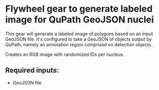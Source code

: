 # Flywheel gear to generate labeled image for QuPath GeoJSON nuclei

This gear will generate a labeled image of polygons based on an input GeoJSON file. It's configured to take a GeoJSON of objects output by QuPath, namely an annotation region comprised on detection objects.

Creates an RGB image with randomized IDs per nucleus.

## Required inputs:
- GeoJSON file

